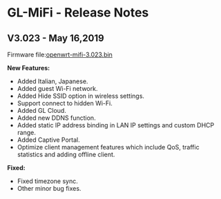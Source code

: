 # GL-MiFi - Release Notes

## V3.023 - May 16,2019

Firmware file:[openwrt-mifi-3.023.bin](https://dl.gl-inet.com/firmware/mifi/v1/openwrt-mifi-3.023.bin)

**New Features:**


- Added Italian, Japanese.
- Added guest Wi-Fi network.
- Added Hide SSID option in wireless settings.
- Support connect to hidden Wi-Fi.
- Added GL Cloud.
- Added new DDNS function.
- Added static IP address binding in LAN IP settings and custom DHCP range.
- Added Captive Portal.
- Optimize client management features which include QoS, traffic statistics and adding offline client.

**Fixed:**


- Fixed timezone sync.
- Other minor bug fixes.

